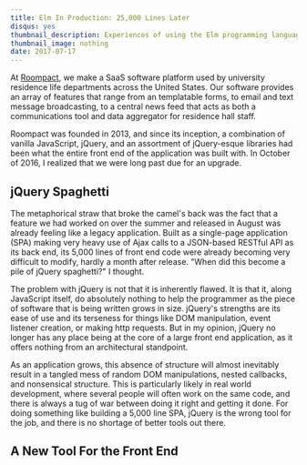 ```yaml
---
title: Elm In Production: 25,000 Lines Later
disqus: yes
thumbnail_description: Experiences of using the Elm programming language in production
thumbnail_image: nothing
date: 2017-07-17
---
```


At [Roompact](https://roompact.com), we make a SaaS software platform used by university residence life departments across the United States. Our software provides an array of features that range from an templatable forms, to email and text message broadcasting, to a central news feed that acts as both a communications tool and data aggregator for residence hall staff.

Roompact was founded in 2013, and since its inception, a combination of vanilla JavaScript, jQuery, and an assortment of jQuery-esque libraries had been what the entire front end of the application was built with. In October of 2016, I realized that we were long past due for an upgrade.

## jQuery Spaghetti

The metaphorical straw that broke the camel's back was the fact that a feature we had worked on over the summer and released in August was already feeling like a legacy application. Built as a single-page application (SPA) making very heavy use of Ajax calls to a JSON-based RESTful API as its back end, its 5,000 lines of front end code were already becoming very difficult to modify, hardly a month after release. "When did this become a pile of jQuery spaghetti?" I thought.

The problem with jQuery is not that it is inherently flawed. It is that it, along JavaScript itself, do absolutely nothing to help the programmer as the piece of software that is being written grows in size. jQuery's strengths are its ease of use and its terseness for things like DOM manipulation, event listener creation, or making http requests. But in my opinion, jQuery no longer has any place being at the core of a large front end application, as it offers nothing from an architectural standpoint.

As an application grows, this absence of structure will almost inevitably result in a tangled mess of random DOM manipulations, nested callbacks, and nonsensical structure. This is particularly likely in real world development, where several people will often work on the same code, and there is always a tug of war between doing it right and getting it done. For doing something like building a 5,000 line SPA, jQuery is the wrong tool for the job, and there is no shortage of better tools out there.

## A New Tool For the Front End
